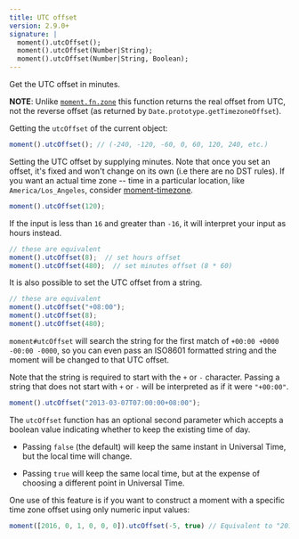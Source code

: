 ```yaml
---
title: UTC offset
version: 2.9.0+
signature: |
  moment().utcOffset();
  moment().utcOffset(Number|String);
  moment().utcOffset(Number|String, Boolean);
---
```


Get the UTC offset in minutes.

**NOTE**: Unlike [`moment.fn.zone`](/docs/#/manipulating/timezone-offset/) this
function returns the real offset from UTC, not the reverse offset (as returned
by `Date.prototype.getTimezoneOffset`).

Getting the `utcOffset` of the current object:

```javascript
moment().utcOffset(); // (-240, -120, -60, 0, 60, 120, 240, etc.)
```

Setting the UTC offset by supplying minutes. Note that once you set an offset,
it's fixed and won't change on its own (i.e there are no DST rules). If you want
an actual time zone -- time in a particular location, like
`America/Los_Angeles`, consider [moment-timezone](/timezone/).

```javascript
moment().utcOffset(120);
```

If the input is less than `16` and greater than `-16`, it will interpret your input as hours instead.

```javascript
// these are equivalent
moment().utcOffset(8);  // set hours offset
moment().utcOffset(480);  // set minutes offset (8 * 60)
```

It is also possible to set the UTC offset from a string.

```javascript
// these are equivalent
moment().utcOffset("+08:00");
moment().utcOffset(8);
moment().utcOffset(480);
```

`moment#utcOffset` will search the string for the first match of `+00:00 +0000
-00:00 -0000`, so you can even pass an ISO8601 formatted string and the moment
will be changed to that UTC offset.

Note that the string is required to start with the `+` or `-` character.  Passing a string that
does not start with `+` or `-` will be interpreted as if it were `"+00:00"`.

```javascript
moment().utcOffset("2013-03-07T07:00:00+08:00");
```

The `utcOffset` function has an optional second parameter which accepts a boolean value
indicating whether to keep the existing time of day.

- Passing `false` (the default) will keep the same instant in Universal Time, but the
  local time will change.

- Passing `true` will keep the same local time, but at the expense of choosing a different
  point in Universal Time.

One use of this feature is if you want to construct a moment with a specific time zone
offset using only numeric input values:

```javascript
moment([2016, 0, 1, 0, 0, 0]).utcOffset(-5, true) // Equivalent to "2016-01-01T00:00:00-05:00" 
```
